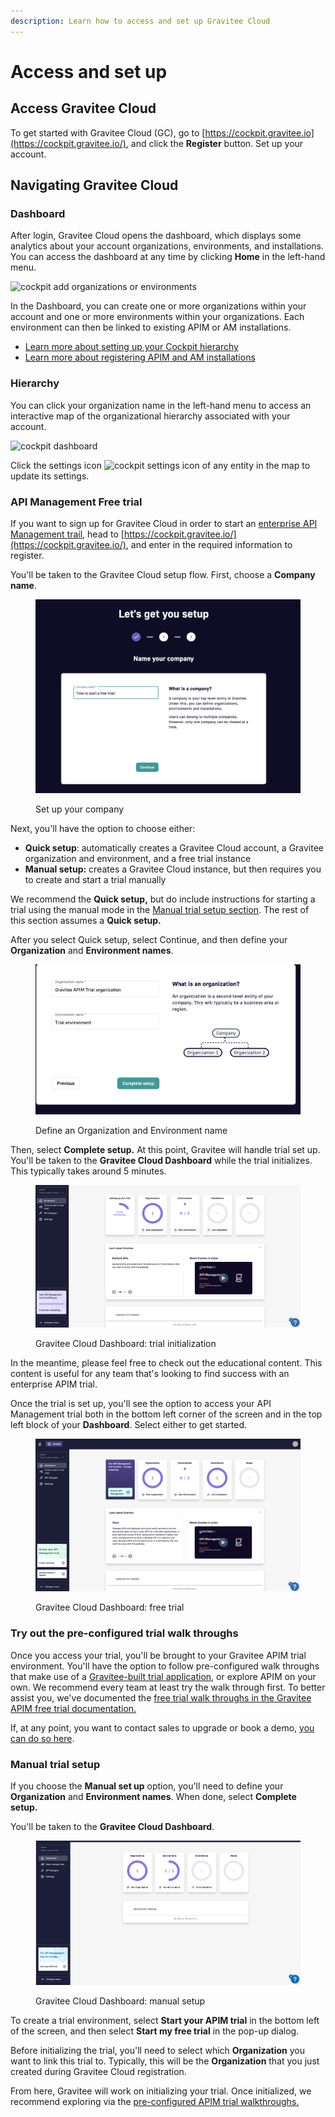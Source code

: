 ```yaml
---
description: Learn how to access and set up Gravitee Cloud
---
```


# Access and set up

## Access Gravitee Cloud

To get started with Gravitee Cloud (GC), go to [https://cockpit.gravitee.io](https://cockpit.gravitee.io/), and click the **Register** button. Set up your account.

## Navigating Gravitee Cloud

### Dashboard

After login, Gravitee Cloud opens the dashboard, which displays some analytics about your account organizations, environments, and installations. You can access the dashboard at any time by clicking **Home** in the left-hand menu.

![cockpit add organizations or environments](https://docs.gravitee.io/images/cockpit/cockpit-add-organizations-or-environments.png)

In the Dashboard, you can create one or more organizations within your account and one or more environments within your organizations. Each environment can then be linked to existing APIM or AM installations.

* [Learn more about setting up your Cockpit hierarchy](https://docs.gravitee.io/cockpit/3.x/cockpit\_quickstart\_setup.html)
* [Learn more about registering APIM and AM installations](https://docs.gravitee.io/cockpit/3.x/cockpit\_userguide\_register\_installations.html)

### Hierarchy

You can click your organization name in the left-hand menu to access an interactive map of the organizational hierarchy associated with your account.

![cockpit dashboard](https://docs.gravitee.io/images/cockpit/cockpit-dashboard.png)

Click the settings icon ![cockpit settings icon](https://docs.gravitee.io/images/icons/cockpit-settings-icon.png) of any entity in the map to update its settings.

### API Management Free trial

If you want to sign up for Gravitee Cloud in order to start an [enterprise API Management trail](https://documentation.gravitee.io/apim/overview/ee-vs-oss), head to [https://cockpit.gravitee.io/](https://cockpit.gravitee.io/), and enter in the required information to register.&#x20;

You'll be taken to the Gravitee Cloud setup flow. First, choose a **Company name**.&#x20;

<figure><img src="../.gitbook/assets/Screen Shot 2023-07-19 at 8.38.13 AM.png" alt=""><figcaption><p>Set up your company</p></figcaption></figure>

Next, you'll have the option to choose either:

* **Quick setup**: automatically creates a Gravitee Cloud account, a Gravitee organization and environment, and a free trial instance
* **Manual setup:** creates a Gravitee Cloud instance, but then requires you to create and start a trial manually

We recommend the **Quick setup,** but do include instructions for starting a trial using the manual mode in the [Manual trial setup section](access-and-set-up.md#manual-trial-setup). The rest of this section assumes a **Quick setup.**

After you select Quick setup, select Continue, and then define your **Organization** and **Environment names**.&#x20;

<figure><img src="../.gitbook/assets/Screen Shot 2023-07-19 at 8.42.47 AM.png" alt=""><figcaption><p>Define an Organization and Environment name</p></figcaption></figure>

Then, select **Complete setup.** At this point, Gravitee will handle trial set up. You'll be taken to the **Gravitee Cloud Dashboard** while the trial initializes. This typically takes around 5 minutes.&#x20;

<figure><img src="../.gitbook/assets/Screen Shot 2023-07-19 at 8.44.33 AM.png" alt=""><figcaption><p>Gravitee Cloud Dashboard: trial initialization</p></figcaption></figure>

In the meantime, please feel free to check out the educational content. This content is useful for any team that's looking to find success with an enterprise APIM trial.

Once the trial is set up, you'll see the option to access your API Management trial both in the bottom left corner of the screen and in the top left block of your **Dashboard**. Select either to get started.&#x20;

<figure><img src="../.gitbook/assets/Screen Shot 2023-07-19 at 8.46.28 AM.png" alt=""><figcaption><p>Gravitee Cloud Dashboard: free trial</p></figcaption></figure>

### Try out the pre-configured trial walk throughs

Once you access your trial, you'll be brought to your Gravitee APIM trial environment. You'll have the option to follow pre-configured walk throughs that make use of a [Gravitee-built trial application](https://documentation.gravitee.io/apim/getting-started/tutorials), or explore APIM on your own. We recommend every team at least try the walk through first. To better assist you, we've documented the [free trial walk throughs in the Gravitee APIM free trial documentation. ](https://documentation.gravitee.io/apim/getting-started/tutorials)

If, at any point, you want to contact sales to upgrade or book a demo, [you can do so here](https://www.gravitee.io/demo).

### Manual trial setup

If you choose the **Manual set up** option, you'll need to define your **Organization** and **Environment names**. When done, select **Complete setup.**&#x20;

You'll be taken to the **Gravitee Cloud Dashboard**.&#x20;

<figure><img src="../.gitbook/assets/Screen Shot 2023-07-19 at 8.54.20 AM.png" alt=""><figcaption><p>Gravitee Cloud Dashboard: manual setup</p></figcaption></figure>

To create a trial environment, select **Start your APIM trial** in the bottom left of the screen, and then select **Start my free trial** in the pop-up dialog.

Before initializing the trial, you'll need to select which **Organization** you want to link this trial to. Typically, this will be the **Organization** that you just created during Gravitee Cloud registration.&#x20;

From here, Gravitee will work on initializing your trial. Once initialized, we recommend exploring via the [pre-configured APIM trial walkthroughs.](access-and-set-up.md#try-out-the-pre-configured-trial-walk-throughs)
